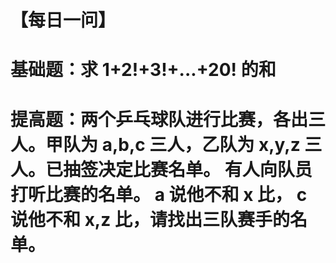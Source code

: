 # 【每日一问】

# 基础题：求 1+2!+3!+...+20! 的和 

# 提高题：两个乒乓球队进行比赛，各出三人。甲队为 a,b,c 三人，乙队为 x,y,z 三人。已抽签决定比赛名单。 有人向队员打听比赛的名单。 a 说他不和 x 比， c 说他不和 x,z 比，请找出三队赛手的名单。
